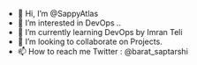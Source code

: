 - 👋 Hi, I’m @SappyAtlas
- 👀 I’m interested in DevOps ..
- 🌱 I’m currently learning DevOps by Imran Teli 
- 💞️ I’m looking to collaborate on Projects.
- 📫 How to reach me Twitter :  @barat_saptarshi

<!---
SappyAtlas/SappyAtlas is a ✨ special ✨ repository because its `README.md` (this file) appears on your GitHub profile.
You can click the Preview link to take a look at your changes.
--->
